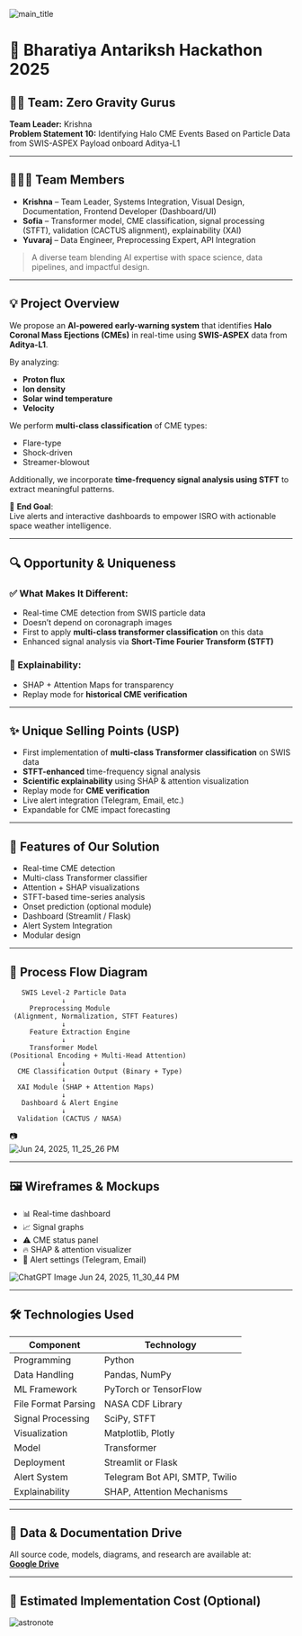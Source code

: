 
![main_title](https://github.com/user-attachments/assets/53952526-cbb8-44a7-9c4a-03cc2eec35ec)

# 🚀 Bharatiya Antariksh Hackathon 2025

## 👨‍🚀 Team: Zero Gravity Gurus  
**Team Leader:** Krishna  
**Problem Statement 10:** Identifying Halo CME Events Based on Particle Data from SWIS-ASPEX Payload onboard Aditya-L1

---

## 🧑‍🤝‍🧑 Team Members

- **Krishna** – Team Leader, Systems Integration, Visual Design, Documentation, Frontend Developer (Dashboard/UI)  
- **Sofia** – Transformer model, CME classification, signal processing (STFT), validation (CACTUS alignment), explainability (XAI)  
- **Yuvaraj** – Data Engineer, Preprocessing Expert, API Integration  

> A diverse team blending AI expertise with space science, data pipelines, and impactful design.

---

## 💡 Project Overview

We propose an **AI-powered early-warning system** that identifies **Halo Coronal Mass Ejections (CMEs)** in real-time using **SWIS-ASPEX** data from **Aditya-L1**.

By analyzing:
- **Proton flux**
- **Ion density**
- **Solar wind temperature**
- **Velocity**

We perform **multi-class classification** of CME types:
- Flare-type
- Shock-driven
- Streamer-blowout

Additionally, we incorporate **time-frequency signal analysis using STFT** to extract meaningful patterns.

🎯 **End Goal**:  
Live alerts and interactive dashboards to empower ISRO with actionable space weather intelligence.

---

## 🔍 Opportunity & Uniqueness

### ✅ What Makes It Different:
- Real-time CME detection from SWIS particle data
- Doesn’t depend on coronagraph images
- First to apply **multi-class transformer classification** on this data
- Enhanced signal analysis via **Short-Time Fourier Transform (STFT)**

### 🧠 Explainability:
- SHAP + Attention Maps for transparency
- Replay mode for **historical CME verification**

---

## ✨ Unique Selling Points (USP)

- First implementation of **multi-class Transformer classification** on SWIS data
- **STFT-enhanced** time-frequency signal analysis
- **Scientific explainability** using SHAP & attention visualization
- Replay mode for **CME verification**
- Live alert integration (Telegram, Email, etc.)
- Expandable for CME impact forecasting

---

## 🧰 Features of Our Solution

- Real-time CME detection
- Multi-class Transformer classifier
- Attention + SHAP visualizations
- STFT-based time-series analysis
- Onset prediction (optional module)
- Dashboard (Streamlit / Flask)
- Alert System Integration
- Modular design

---

## 🔁 Process Flow Diagram

```
   SWIS Level-2 Particle Data
             ↓
     Preprocessing Module
 (Alignment, Normalization, STFT Features)
             ↓
     Feature Extraction Engine
             ↓
     Transformer Model
(Positional Encoding + Multi-Head Attention)
             ↓
  CME Classification Output (Binary + Type)
             ↓
  XAI Module (SHAP + Attention Maps)
             ↓
   Dashboard & Alert Engine
             ↓
  Validation (CACTUS / NASA)
```

📷  
![Jun 24, 2025, 11_25_26 PM](https://github.com/user-attachments/assets/4c55e6ab-8cdf-46ed-8fc1-205af9aa026c)

---

## 🖼️ Wireframes & Mockups

- 📊 Real-time dashboard
- 📈 Signal graphs
- ⚠️ CME status panel
- 🔥 SHAP & attention visualizer
- 🔔 Alert settings (Telegram, Email)

![ChatGPT Image Jun 24, 2025, 11_30_44 PM](https://github.com/user-attachments/assets/97a0e001-32c4-4e8f-bbdc-b3ab240e391c)

---

## 🛠️ Technologies Used

| Component             | Technology                         |
|----------------------|------------------------------------|
| Programming          | Python                             |
| Data Handling        | Pandas, NumPy                      |
| ML Framework         | PyTorch or TensorFlow              |
| File Format Parsing  | NASA CDF Library                   |
| Signal Processing    | SciPy, STFT                        |
| Visualization        | Matplotlib, Plotly                 |
| Model                | Transformer                        |
| Deployment           | Streamlit or Flask                 |
| Alert System         | Telegram Bot API, SMTP, Twilio     |
| Explainability       | SHAP, Attention Mechanisms         |

---

## 📂 Data & Documentation Drive

All source code, models, diagrams, and research are available at:  
**[Google Drive](https://drive.google.com/drive/folders/1fy_ogaIfN6eL3vpw98z5CkRewGwquCxY?usp=drive_link)**

---

## 💸 Estimated Implementation Cost (Optional)

![astronote](https://github.com/user-attachments/assets/cbd57960-f1ea-4a7c-ae77-92c3d75acb02)
